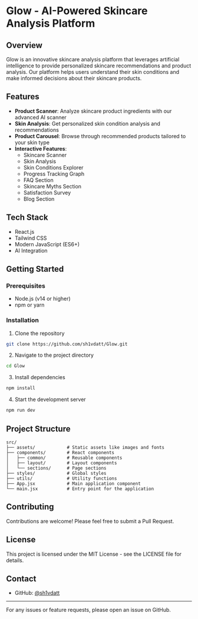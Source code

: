 # Glow - AI-Powered Skincare Analysis Platform

## Overview

Glow is an innovative skincare analysis platform that leverages artificial intelligence to provide personalized skincare recommendations and product analysis. Our platform helps users understand their skin conditions and make informed decisions about their skincare products.

## Features

- **Product Scanner**: Analyze skincare product ingredients with our advanced AI scanner
- **Skin Analysis**: Get personalized skin condition analysis and recommendations
- **Product Carousel**: Browse through recommended products tailored to your skin type
- **Interactive Features**:
  - Skincare Scanner
  - Skin Analysis
  - Skin Conditions Explorer
  - Progress Tracking Graph
  - FAQ Section
  - Skincare Myths Section
  - Satisfaction Survey
  - Blog Section

## Tech Stack

- React.js
- Tailwind CSS
- Modern JavaScript (ES6+)
- AI Integration

## Getting Started

### Prerequisites

- Node.js (v14 or higher)
- npm or yarn

### Installation

1. Clone the repository

```bash
git clone https://github.com/sh1vdatt/Glow.git
```

2. Navigate to the project directory

```bash
cd Glow
```

3. Install dependencies

```bash
npm install
```

4. Start the development server

```bash
npm run dev
```

## Project Structure

```
src/
├── assets/            # Static assets like images and fonts
├── components/        # React components
│   ├── common/        # Reusable components
│   ├── layout/        # Layout components
│   └── sections/      # Page sections
├── styles/            # Global styles
├── utils/             # Utility functions
├── App.jsx            # Main application component
└── main.jsx           # Entry point for the application
```

## Contributing

Contributions are welcome! Please feel free to submit a Pull Request.

## License

This project is licensed under the MIT License - see the LICENSE file for details.

## Contact

- GitHub: [@sh1vdatt](https://github.com/sh1vdatt)

---

For any issues or feature requests, please open an issue on GitHub.

